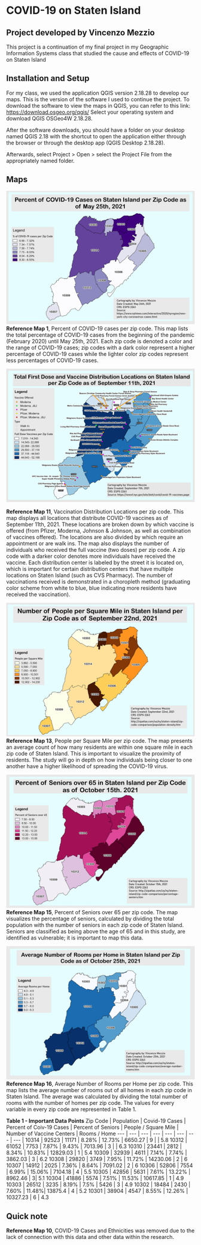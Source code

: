 # COVID-19 on Staten Island
## Project developed by Vincenzo Mezzio
This project is a continuation of my final project in my Geographic Information Systems class that studied the cause and effects of COVID-19 on Staten Island


## Installation and Setup
For my class, we used the application QGIS version 2.18.28 to develop our maps. This is the version of the software I used to continue the project. To download the software to view the maps in QGIS, you can refer to this link: https://download.osgeo.org/qgis/ Select your operating system and download QGIS OSGeo4W 2.18.28.

After the software downloads, you should have a folder on your desktop named QGIS 2.18 with the shortcut to open the application either through the browser or through the desktop app (QGIS Desktop 2.18.28).

Afterwards, select Project > Open > select the Project File from the appropriately named folder.

## Maps
![Percent_COVID_Cases](/Maps/Map1_5_COVIDCases.jpeg)
**Reference Map 1**, Percent of COVID-19 cases per zip code. This map lists the total percentage of COVID-19 cases from the beginning of the pandemic (February 2020) until May 25th, 2021. Each zip code is denoted a color and the range of COVID-19 cases; zip codes with a dark color represent a higher percentage of COVID-19 cases while the lighter color zip codes represent less percentages of COVID-19 cases. 

![Vaccine_locations](/Maps/Map11_5_VaccineLocationsOffered&Type.jpeg)

**Reference Map 11**, Vaccination Distribution Locations per zip code. This map displays all locations that distribute COVID-19 vaccines as of September 11th, 2021. These locations are broken down by which vaccine is offered (from Pfizer, Moderna, Johnson & Johnson, as well as combination of vaccines offered). The locations are also divided by which require an appointment or are walk ins. The map also displays the number of individuals who received the full vaccine (two doses) per zip code. A zip code with a darker color denotes more individuals have received the vaccine.
Each distribution center is labeled by the street it is located on, which is important for certain distribution centers that have multiple locations on Staten Island (such as CVS Pharmacy). The number of vaccinations received is demonstrated in a choropleth method (graduating color scheme from white to blue, blue indicating more residents have received the vaccination). 

![People_per_square_mile](/Maps/Map13_PeoplePerSquareMile.jpeg)
**Reference Map 13**, People per Square Mile per zip code. The map presents an average count of how many residents are within one square mile in each zip code of Staten Island. This is important to visualize the proximity of residents. The study will go in depth on how individuals being closer to one another have a higher likelihood of spreading the COVID-19 virus.

![Percent_Seniors_Over_65](/Maps/Map15_SeniorsOver65.jpeg)
**Reference Map 15**, Percent of Seniors over 65 per zip code. The map visualizes the percentage of seniors, calculated by dividing the total population with the number of seniors in each zip code of Staten Island. Seniors are classified as being above the age of 65 and in this study, are identified as vulnerable; it is important to map this data.

![Rooms_per_Home](/Maps/Map16_RoomsPerHome.jpeg)
**Reference Map 16**, Average Number of Rooms per Home per zip code. This map lists the average number of rooms out of all homes in each zip code in Staten Island. The average was calculated by dividing the total number of rooms with the number of homes per zip code. The values for every variable in every zip code are represented in Table 1. 

**Table 1 - Important Data Points**
Zip Code | Population | Covid-19 Cases | Percent of Coiv-19 Cases | Percent of Seniors | People / Square Mile | Number of Vaccine Centers | Rooms / Home 
--- | --- | --- | --- | --- | --- | --- | --- | 
10314 | 92523 | 11171 | 8.28% | 12.73% | 6650.27 | 9 | | 5.8
10312	| 61052	| 7753	| 7.87%	| 9.43%	| 7013.96	| 3	| | 6.3
10310	| 23441	| 2812	| 8.34%	| 10.83%	| 12829.03	| 1	| 5.4
10309	| 32939	| 4611	| 7.14%	| 7.74%	| 3862.03	| 3	| 6.2
10308	| 29820	| 3749	| 7.95%	| 11.72%	| 14230.06	| 2	| 6
10307	| 14912	| 2025	| 7.36%	| 8.64%	| 7091.02	| 2	| 6
10306	| 52806	| 7554	| 6.99%	| 15.06%	| 7104.18	| 4	| 5.5
10305	| 42856	| 5631	| 7.61%	| 13.22%	| 8962.46	| 3| 	5.1
10304	| 41886	| 5574	| 7.51%	| 11.53%	| 10617.85	| 1	| 4.9
10303	| 26512	| 3235	| 8.19%	| 7.5%	| 5426	| 3	| 4.9
10302	| 18484	| 2430	| 7.60%	| 11.48%| 	13875.4	| 4	| 5.2
10301	| 38904	| 4547	| 8.55%	| 12.26%	| 10327.23	| 6	| 4.3


## Quick note 
**Reference Map 10**, COVID-19 Cases and Ethnicities was removed due to the lack of connection with this data and other data within the research. 
